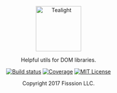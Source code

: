 
<p align="center">
	<img src="https://jlmak.es/logos/svg/tealight.svg" alt="Tealight" width="120">
</p>

<p align="center">Helpful utils for DOM libraries.</p>

<p align="center">
	<a href="https://travis-ci.org/jlmakes/tealight"><img src="https://img.shields.io/travis/jlmakes/tealight.svg" alt="Build status"></a>
	<a href="https://coveralls.io/github/jlmakes/tealight"><img src="https://img.shields.io/coveralls/jlmakes/tealight.svg" alt="Coverage"></a>
	<a href="https://github.com/jlmakes/tealight/blob/master/LICENSE"><img src="https://img.shields.io/badge/license-MIT-dd4d84.svg" alt="MIT License"></a>
</p>

<p align="center">
	Copyright 2017 Fisssion LLC.
</p>
